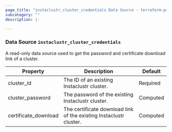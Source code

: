 ```yaml
---
page_title: "instaclustr_cluster_credentials Data Source - terraform-provider-instaclustr"
subcategory: ""
description: |-
  
---
```


### Data Source `instaclustr_cluster_credentials`
A read-only data source used to get the password and certificate download link of a cluster.

Property | Description | Default
---------|-------------|--------
cluster_id|The ID of an existing Instaclustr cluster.|Required
cluster_password|The password of the existing Instaclustr cluster.|Computed
certificate_download|The certificate download link of the existing Instaclustr cluster.|Computed
